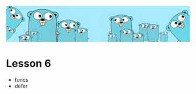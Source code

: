 ![](https://github.com/irisida/golang/blob/master/src/assets/freegopher.png)

# Lesson 6

- funcs
- defer
